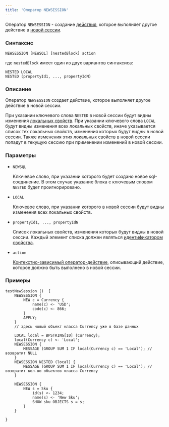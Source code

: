 ```yaml
---
title: 'Оператор NEWSESSION'
---
```


Оператор `NEWSESSION` - создание [действия](Actions.md), которое выполняет другое действие в [новой сессии](New_session_NEWSESSION_NESTEDSESSION.md).

### Синтаксис

    NEWSESSION [NEWSQL] [nestedBlock] action 

где `nestedBlock` имеет один из двух вариантов синтаксиса:

    NESTED LOCAL
    NESTED (propertyId1, ..., propertyIdN)

### Описание

Оператор `NEWSESSION` создает действие, которое выполняет другое действие в новой сессии.

При указании ключевого слова `NESTED` в новой сессии будут видны изменения [локальных свойств](Data_properties_DATA.md#local). При указании ключевого слова `LOCAL` будут видны изменения всех локальных свойств, иначе указывается список тех локальных свойств, изменения которых будут видны в новой сессии. Также изменения этих локальных свойств в новой сессии попадут в текущую сессию при применении изменений в новой сессии.

### Параметры

- `NEWSQL`

    Ключевое слово, при указании которого будет создано новое sql-соединение. В этом случае указание блока с ключевым словом `NESTED` будет проигнорировано.

- `LOCAL`

    Ключевое слово, при указании которого в новой сессии будут видны изменения всех локальных свойств.

- `propertyId1, ..., propertyIdN`

    Список локальных свойств, изменения которых будут видны в новой сессии. Каждый элемент списка должен являться [идентификатором свойства](IDs.md#propertyid).

- `action`

    [Контекстно-зависимый оператор-действие](Action_operators.md#contextdependent), описывающий действие, которое должно быть выполнено в новой сессии.

### Примеры

```lsf
testNewSession ()  {
    NEWSESSION {
        NEW c = Currency {
            name(c) <- 'USD';
            code(c) <- 866;
        }
        APPLY;
    }
    // здесь новый объект класса Currency уже в базе данных

    LOCAL local = BPSTRING[10] (Currency);
    local(Currency c) <- 'Local';
    NEWSESSION {
        MESSAGE (GROUP SUM 1 IF local(Currency c) == 'Local'); // возвратит NULL
    }
    NEWSESSION NESTED (local) {
        MESSAGE (GROUP SUM 1 IF local(Currency c) == 'Local'); // возвратит кол-во объектов класса Currency
    }

    NEWSESSION {
        NEW s = Sku {
            id(s) <- 1234;
            name(s) <- 'New Sku';
            SHOW sku OBJECTS s = s;
        }
    }

}
```
